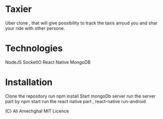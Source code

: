 # Taxier

Uber clone , that will give  possibility to track the taxis arroud you and shar your ride with other persone.

# Technologies

NodeJS
SocketIO
React Native
MongoDB

# Installation

Clone the repository
run npm install
Start mongoDb server
run the server part by npm start
run the react native part , react-native run-android


(C) Ali Amechghal
MIT Licence


